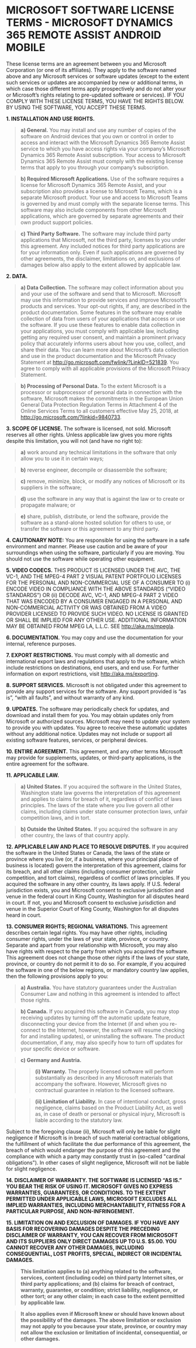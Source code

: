 

# MICROSOFT SOFTWARE LICENSE TERMS - MICROSOFT DYNAMICS 365 REMOTE ASSIST ANDROID MOBILE

These license terms are an agreement between you and Microsoft Corporation (or one of its affiliates). They apply to the 
software named above and any Microsoft services or software updates (except to the extent such services or updates are 
accompanied by new or additional terms, in which case those different terms apply prospectively and do not alter your or 
Microsoft’s rights relating to pre-updated software or services). IF YOU COMPLY WITH THESE LICENSE TERMS, YOU HAVE THE RIGHTS BELOW. 
BY USING THE SOFTWARE, YOU ACCEPT THESE TERMS. 

**1.	INSTALLATION AND USE RIGHTS.**

> **a)	General.** You may install and use any number of copies of the software on Android devices that you own or control in order to 
access and interact with the Microsoft Dynamics 365 Remote Assist service to which you have access rights via your company’s 
Microsoft Dynamics 365 Remote Assist subscription. Your access to Microsoft Dynamics 365 Remote Assist must comply with the 
existing license terms that apply to you through your company’s subscription.

> **b)	Required Microsoft Applications.** Use of the software requires a license for Microsoft Dynamics 365 Remote Assist, and your 
subscription also provides a license to Microsoft Teams, which is a separate Microsoft product. Your use and access to Microsoft 
Teams is governed by and must comply with the separate license terms. This software may also include components from other 
Microsoft applications, which are governed by separate agreements and their own product support policies.

> **c)	Third Party Software.** The software may include third party applications that Microsoft, not the third party, licenses to you 
under this agreement. Any included notices for third party applications are for your information only. Even if such applications 
are governed by other agreements, the disclaimer, limitations on, and exclusions of damages below also apply to the extent allowed 
by applicable law.

**2.	DATA.**

> **a)	Data Collection.** The software may collect information about you and your use of the software and send that to Microsoft. Microsoft 
may use this information to provide services and improve Microsoft’s products and services. Your opt-out rights, if any, are described 
in the product documentation. Some features in the software may enable collection of data from users of your applications that access 
or use the software. If you use these features to enable data collection in your applications, you must comply with applicable law, 
including getting any required user consent, and maintain a prominent privacy policy that accurately informs users about how you use, 
collect, and share their data. You can learn more about Microsoft’s data collection and use in the product documentation and the
Microsoft Privacy Statement at http://go.microsoft.com/fwlink/?LinkID=521839. You agree to comply with all applicable provisions 
of the Microsoft Privacy Statement.

> **b)	Processing of Personal Data.** To the extent Microsoft is a processor or subprocessor of personal data in connection with the 
software, Microsoft makes the commitments in the European Union General Data Protection Regulation Terms in Attachment 4 of the 
Online Services Terms to all customers effective May 25, 2018, at http://go.microsoft.com/?linkid=9840733.

**3.	SCOPE OF LICENSE.** The software is licensed, not sold. Microsoft reserves all other rights. Unless applicable law gives you more 
rights despite this limitation, you will not (and have no right to):

> **a)**	work around any technical limitations in the software that only allow you to use it in certain ways;

> **b)**	reverse engineer, decompile or disassemble the software;

> **c)**	remove, minimize, block, or modify any notices of Microsoft or its suppliers in the software;

> **d)**	use the software in any way that is against the law or to create or propagate malware; or

> **e)**	share, publish, distribute, or lend the software, provide the software as a stand-alone hosted solution for others to use, or 
transfer the software or this agreement to any third party.

**4.	CAUTIONARY NOTE:** You are responsible for using the software in a safe environment and manner. Please use caution and be aware of 
your surroundings when using the software, particularly if you are moving. You should not use the software while operating other 
equipment.

**5.	VIDEO CODECS.** THIS PRODUCT IS LICENSED UNDER THE AVC, THE VC-1, AND THE MPEG-4 PART 2 VISUAL PATENT PORTFOLIO LICENSES FOR THE 
PERSONAL AND NON-COMMERCIAL USE OF A CONSUMER TO (i) ENCODE VIDEO IN COMPLIANCE WITH THE ABOVE STANDARDS (“VIDEO STANDARDS”) OR 
(ii) DECODE AVC, VC-1, AND MPEG-4 PART 2 VIDEO THAT WAS ENCODED BY A CONSUMER ENGAGED IN A PERSONAL AND NON-COMMERCIAL ACTIVITY OR 
WAS OBTAINED FROM A VIDEO PROVIDER LICENSED TO PROVIDE SUCH VIDEO. NO LICENSE IS GRANTED OR SHALL BE IMPLIED FOR ANY OTHER USE. 
ADDITIONAL INFORMATION MAY BE OBTAINED FROM MPEG LA, L.L.C. SEE http://aka.ms/mpegla.

**6.	DOCUMENTATION.** You may copy and use the documentation for your internal, reference purposes.

**7.	EXPORT RESTRICTIONS.** You must comply with all domestic and international export laws and regulations that apply to the software, 
which include restrictions on destinations, end users, and end use. For further information on export restrictions, visit 
http://aka.ms/exporting.

**8.	SUPPORT SERVICES.** Microsoft is not obligated under this agreement to provide any support services for the software. Any support 
provided is “as is”, “with all faults”, and without warranty of any kind.

**9.	UPDATES.** The software may periodically check for updates, and download and install them for you. You may obtain updates only 
from Microsoft or authorized sources. Microsoft may need to update your system to provide you with updates. You agree to 
receive these automatic updates without any additional notice. Updates may not include or support all existing software features, 
services, or peripheral devices.

**10.	ENTIRE AGREEMENT.** This agreement, and any other terms Microsoft may provide for supplements, updates, or third-party applications, 
is the entire agreement for the software.

**11.	APPLICABLE LAW.**

> **a)	United States.** If you acquired the software in the United States, Washington state law governs the interpretation of this agreement 
and applies to claims for breach of it, regardless of conflict of laws principles. The laws of the state where you live govern 
all other claims, including claims under state consumer protection laws, unfair competition laws, and in tort.

> **b)	Outside the United States.** If you acquired the software in any other country, the laws of that country apply.

**12.	APPLICABLE LAW AND PLACE TO RESOLVE DISPUTES.** If you acquired the software in the United States or Canada, the laws of the state or 
province where you live (or, if a business, where your principal place of business is located) govern the interpretation of this 
agreement, claims for its breach, and all other claims (including consumer protection, unfair competition, and tort claims), 
regardless of conflict of laws principles. If you acquired the software in any other country, its laws apply. If U.S. federal 
jurisdiction exists, you and Microsoft consent to exclusive jurisdiction and venue in the federal court in King County, Washington 
for all disputes heard in court. If not, you and Microsoft consent to exclusive jurisdiction and venue in the Superior Court of King 
County, Washington for all disputes heard in court.

**13.	CONSUMER RIGHTS; REGIONAL VARIATIONS.** This agreement describes certain legal rights. You may have other rights, including consumer 
rights, under the laws of your state, province, or country. Separate and apart from your relationship with Microsoft, you may 
also have rights with respect to the party from which you acquired the software. This agreement does not change those other rights 
if the laws of your state, province, or country do not permit it to do so. For example, if you acquired the software in one of the 
below regions, or mandatory country law applies, then the following provisions apply to you:

> **a)	Australia.** You have statutory guarantees under the Australian Consumer Law and nothing in this agreement is intended to affect 
those rights.

> **b)	Canada.** If you acquired this software in Canada, you may stop receiving updates by turning off the automatic update feature, 
disconnecting your device from the Internet (if and when you re-connect to the Internet, however, the software will resume checking 
for and installing updates), or uninstalling the software. The product documentation, if any, may also specify how to turn off 
updates for your specific device or software.

> **c)	Germany and Austria.**

>> **(i)	Warranty.** The properly licensed software will perform substantially as described in any Microsoft materials that accompany the 
software. However, Microsoft gives no contractual guarantee in relation to the licensed software.

>> **(ii)	Limitation of Liability.** In case of intentional conduct, gross negligence, claims based on the Product Liability Act, as well as, 
in case of death or personal or physical injury, Microsoft is liable according to the statutory law.

Subject to the foregoing clause (ii), Microsoft will only be liable for slight negligence if Microsoft is in breach of such material 
contractual obligations, the fulfillment of which facilitate the due performance of this agreement, the breach of which would 
endanger the purpose of this agreement and the compliance with which a party may constantly trust in (so-called "cardinal 
obligations"). In other cases of slight negligence, Microsoft will not be liable for slight negligence.

**14.	DISCLAIMER OF WARRANTY. THE SOFTWARE IS LICENSED “AS IS.” YOU BEAR THE RISK OF USING IT. MICROSOFT GIVES NO EXPRESS WARRANTIES, 
GUARANTEES, OR CONDITIONS. TO THE EXTENT PERMITTED UNDER APPLICABLE LAWS, MICROSOFT EXCLUDES ALL IMPLIED WARRANTIES, 
INCLUDING MERCHANTABILITY, FITNESS FOR A PARTICULAR PURPOSE, AND NON-INFRINGEMENT.**

**15.	LIMITATION ON AND EXCLUSION OF DAMAGES. IF YOU HAVE ANY BASIS FOR RECOVERING DAMAGES DESPITE THE PRECEDING DISCLAIMER OF WARRANTY, 
YOU CAN RECOVER FROM MICROSOFT AND ITS SUPPLIERS ONLY DIRECT DAMAGES UP TO U.S. $5.00. YOU CANNOT RECOVER ANY OTHER DAMAGES, 
INCLUDING CONSEQUENTIAL, LOST PROFITS, SPECIAL, INDIRECT OR INCIDENTAL DAMAGES.**

> **This limitation applies to (a) anything related to the software, services, content (including code) on third party Internet sites, 
or third party applications; and (b) claims for breach of contract, warranty, guarantee, or condition; strict liability, 
negligence, or other tort; or any other claim; in each case to the extent permitted by applicable law.**

> **It also applies even if Microsoft knew or should have known about the possibility of the damages. The above limitation or exclusion 
may not apply to you because your state, province, or country may not allow the exclusion or limitation of incidental, consequential, 
or other damages.** 








	
